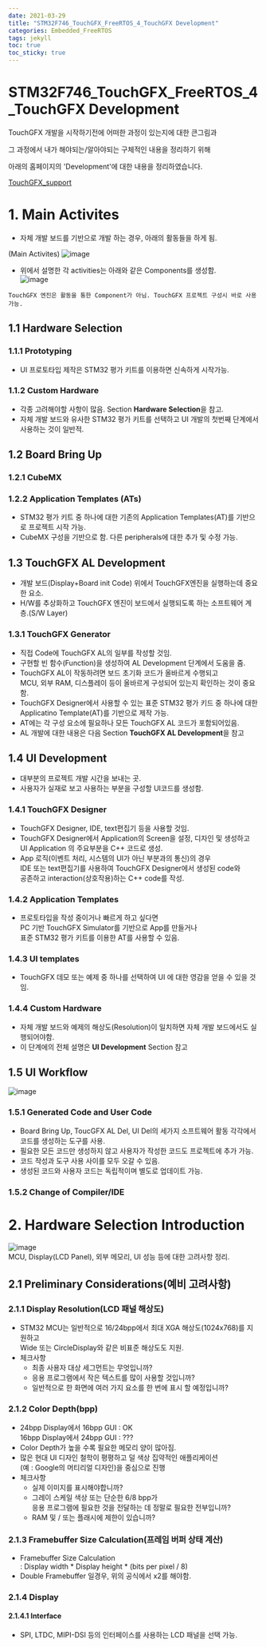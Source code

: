 ```yaml
---
date: 2021-03-29
title: "STM32F746_TouchGFX_FreeRTOS_4_TouchGFX Development"
categories: Embedded_FreeRTOS
tags: jekyll
toc: true  
toc_sticky: true 
---
```


STM32F746_TouchGFX_FreeRTOS_4_TouchGFX Development
=============

TouchGFX 개발을 시작하기전에 어떠한 과정이 있는지에 대한 큰그림과    

그 과정에서 내가 해야되는/알아야되는 구체적인 내용을 정리하기 위해    

아래의 홈페이지의 'Development'에 대한 내용을 정리하였습니다.

[TouchGFX_support](https://support.touchgfx.com/docs/basic-concepts/embedded-graphics)

# 1. Main Activites
* 자체 개발 보드를 기반으로 개발 하는 경우, 아래의 활동들을 하게 됨.   
  
(Main Activites)
![image](https://user-images.githubusercontent.com/79636864/112817366-512c2b80-90bd-11eb-830d-80f62d0d7f87.png)   

* 위에서 설명한 각 activities는 아래와 같은 Components를 생성함.   
![image](https://user-images.githubusercontent.com/79636864/112817502-791b8f00-90bd-11eb-94e2-d732b4ef968b.png)


```
TouchGFX 엔진은 활동을 통한 Component가 아님. TouchGFX 프로젝트 구성시 바로 사용 가능.
```   
 
## 1.1 Hardware Selection
### 1.1.1 Prototyping
* UI 프로토타입 제작은 STM32 평가 키트를 이용하면 신속하게 시작가능.
### 1.1.2 Custom Hardware
* 각종 고려해야할 사항이 많음. Section **Hardware Selection**을 참고.
* 자체 개발 보드와 유사한 STM32 평가 키트를 선택하고 UI 개발의 첫번째 단계에서 사용하는 것이 일반적.    

## 1.2 Board Bring Up
### 1.2.1 CubeMX
### 1.2.2 Application Templates (ATs)
* STM32 평가 키트 중 하나에 대한 기존의 Application Templates(AT)를 기반으로 프로젝트 시작 가능.
* CubeMX 구성을 기반으로 함. 다른 peripherals에 대한 추가 및 수정 가능.   

## 1.3 TouchGFX AL Development
* 개발 보드(Display+Board init Code) 위에서 TouchGFX엔진을 실행하는데 중요한 요소.
* H/W를 추상화하고 TouchGFX 엔진이 보드에서 실행되도록 하는 소프트웨어 계층.(S/W Layer)
### 1.3.1 TouchGFX Generator
* 직접 Code에 TouchGFX AL의 일부를 작성할 것임.
* 구현할 빈 함수(Function)을 생성하여 AL Development 단계에서 도움을 줌.
* TouchGFX AL이 작동하려면 보드 초기화 코드가 올바르게 수행되고    
  MCU, 외부 RAM, 디스플레이 등이 올바르게 구성되어 있는지 확인하는 것이 중요함.
* TouchGFX Designer에서 사용할 수 있는 표준 STM32 평가 키드 중 하나에 대한    
  Applicatino Template(AT)를 기반으로 제작 가능.
* AT에는 각 구성 요소에 필요하나 모든 TouchGFX AL 코드가 포함되어있음.
* AL 개발에 대한 내용은 다음 Section **TouchGFX AL Development**을 참고

## 1.4 UI Development
* 대부분의 프로젝트 개발 시간을 보내는 곳.
* 사용자가 실재로 보고 사용하는 부분을 구성할 UI코드를 생성함.
### 1.4.1 TouchGFX Designer
* TouchGFX Designer, IDE, text편집기 등을 사용할 것임.
* TouchGFX Designer에서 Application의 Screen을 설정, 디자인 및 생성하고    
  UI Application 의 주요부분을 C++ 코드로 생성.
* App 로직(이벤트 처리, 시스템의 UI가 아닌 부분과의 통신)의 경우    
  IDE 또는 text편집기를 사용하여 TouchGFX Designer에서 생성된 code와    
  공존하고 interaction(상호작용)하는 C++ code를 작성.
### 1.4.2 Application Templates
* 프로토타입을 작성 중이거나 빠르게 하고 싶다면    
  PC 기반 TouchGFX  Simulator를 기반으로 App를 만들거나    
  표준 STM32 평가 키트를 이용한 AT를 사용할 수 있음.
### 1.4.3 UI templates
* TouchGFX 데모 또는 예제 중 하나를 선택하여 UI 에 대한 영감을 얻을 수 있을 것임.
### 1.4.4 Custom Hardware
* 자체 개발 보드와 예제의 해상도(Resolution)이 일치하면 자체 개발 보드에서도 실행되어야함.
* 이 단계에의 전체 설명은 **UI Development** Section 참고

## 1.5 UI Workflow

![image](https://user-images.githubusercontent.com/79636864/112818496-8f761a80-90be-11eb-9b10-0e48994431c1.png)    

### 1.5.1 Generated Code and User Code
* Board Bring Up, ToucGFX AL Del, UI Del의 세가지 소프트웨어 활동 각각에서 코드를 생성하는 도구를 사용.
* 필요한 모든 코드만 생성하지 않고 사용자가 작성한 코드도 프로젝트에 추가 가능.
* 코드 작성과 도구 사용 사이를 모두 오갈 수 있음.
* 생성된 코드와 사용자 코드는 독립적이며 별도로 업데이트 가능.

### 1.5.2 Change of Compiler/IDE

# 2. Hardware Selection Introduction
![image](https://user-images.githubusercontent.com/79636864/112818770-d6641000-90be-11eb-97b5-320aa04d414c.png)    
MCU, Display(LCD Panel), 외부 메모리, UI 성능 등에 대한 고려사항 정리.
## 2.1 Preliminary Considerations(예비 고려사항)
### 2.1.1 Display Resolution(LCD 패널 해상도)
* STM32 MCU는 일반적으로 16/24bpp에서 최대 XGA 해상도(1024x768)를 지원하고    
  Wide 또는 CircleDisplay와 같은 비표준 해상도도 지원.
* 체크사항
    * 최종 사용자 대상 세그먼트는 무엇입니까?
    * 응용 프로그램에서 작은 텍스트를 많이 사용할 것입니까?
    * 일반적으로 한 화면에 여러 가지 요소를 한 번에 표시 할 예정입니까?
### 2.1.2 Color Depth(bpp)
* 24bpp Display에서 16bpp GUI : OK    
  16bpp Display에서 24bpp GUI : ???
* Color Depth가 높을 수록 필요한 메모리 양이 많아짐.
* 많은 현대 UI 디자인 철학이 평평하고 덜 색상 집약적인 애플리케이션    
  (예 : Google의 머티리얼 디자인)을 중심으로 진행
* 체크사항
    * 실제 이미지를 표시해야합니까?
    * 그레이 스케일 색상 또는 단순한 6/8 bpp가    
      응용 프로그램에 필요한 것을 전달하는 데 정말로 필요한 전부입니까?
    * RAM 및 / 또는 플래시에 제한이 있습니까?
### 2.1.3 Framebuffer Size Calculation(프레임 버퍼 상태 계산)
* Framebuffer Size Calculation    
  : Display width * Display height * (bits per pixel / 8)
* Double Framebuffer 일경우, 위의 공식에서 x2를 해야함.

### 2.1.4 Display
#### 2.1.4.1 Interface
* SPI, LTDC, MIPI-DSI 등의 인터페이스를 사용하는 LCD 패널을 선택 가능.
